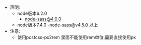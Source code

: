 - 声明:
    - node版本6.2.0 
        - node-sass@4.0.0
    - node版本7.4.0
        -node-sass@v4.5.0 以上
- 注意:
    - 使用postcss-px2rem 里面不能使用rem单位,需要直接使用px
    